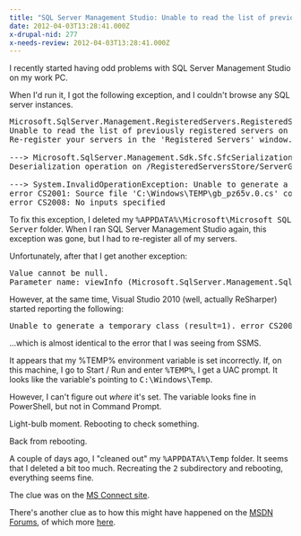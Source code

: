 ```yaml
---
title: "SQL Server Management Studio: Unable to read the list of previously registered servers on this system"
date: 2012-04-03T13:28:41.000Z
x-drupal-nid: 277
x-needs-review: 2012-04-03T13:28:41.000Z
---
```

I recently started having odd problems with SQL Server Management Studio on my work PC.

When I'd run it, I got the following exception, and I couldn't browse any SQL server instances.

<pre>Microsoft.SqlServer.Management.RegisteredServers.RegisteredServerException:
Unable to read the list of previously registered servers on this system.
Re-register your servers in the 'Registered Servers' window.

---> Microsoft.SqlServer.Management.Sdk.Sfc.SfcSerializationException:
Deserialization operation on /RegisteredServersStore/ServerGroup/CentralManagementServerGroup has failed.

---> System.InvalidOperationException: Unable to generate a temporary class (result=1).
error CS2001: Source file 'C:\Windows\TEMP\gb_pz65v.0.cs' could not be found
error CS2008: No inputs specified
</pre>

To fix this exception, I deleted my <tt>%APPDATA%\Microsoft\Microsoft SQL Server</tt> folder. When I ran SQL Server Management Studio again, this exception was gone, but I had to re-register all of my servers.

Unfortunately, after that I get another exception:

<pre>Value cannot be null.
Parameter name: viewInfo (Microsoft.SqlServer.Management.SqlStudio.Explorer)
</pre>

However, at the same time, Visual Studio 2010 (well, actually ReSharper) started reporting the following:

<pre>Unable to generate a temporary class (result=1). error CS2001: Source file 'C:\Windows\TEMP\oaspyffw.0.cs' could not be found error CS2008: No inputs specified
</pre>

...which is almost identical to the error that I was seeing from SSMS.

It appears that my %TEMP% environment variable is set incorrectly. If, on this machine, I go to Start / Run and enter <tt>%TEMP%</tt>, I get a UAC prompt. It looks like the variable's pointing to <tt>C:\Windows\Temp</tt>.

However, I can't figure out _where_ it's set. The variable looks fine in PowerShell, but not in Command Prompt.

Light-bulb moment. Rebooting to check something.

Back from rebooting.

A couple of days ago, I "cleaned out" my <tt>%APPDATA%\Temp</tt> folder. It seems that I deleted a bit too much. Recreating the <tt>2</tt> subdirectory and rebooting, everything seems fine.

The clue was on the [MS Connect site](http://connect.microsoft.com/SQLServer/feedback/details/573771/value-cannot-be-null).

There's another clue as to how this might have happened on the [MSDN Forums](http://social.msdn.microsoft.com/Forums/en-US/sqltools/thread/236d9263-a67e-4926-a7a1-b1173553b8aa/), of which more [here](http://technet.microsoft.com/en-us/library/cc755098.aspx).